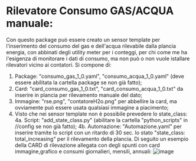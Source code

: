 # Rilevatore Consumo GAS/ACQUA manuale:
Con questo package può essere creato un sensor template per l'inserimento del consumo del gas e dell'acqua rilevabile dalla plancia energia, con abbinati degli utility meter per i conteggi, per chi come me ha l'esigenza di monitorare i dati di consumo, ma non può o non vuole istallare rilevatori vicino ai contatori. 
Si compone di:
1. Package: "consumo_gas_1_0.yaml", "consumo_acqua_1_0.yaml" (deve essere abilitata la cartella package se non già fatto);
2. Card: "card_consumo_gas_1_0.txt", "card_consumo_acqua_1_0.txt" da inserire in plancia per rilevamento manuale del dato;
3. Immagine: "rse.png", "contatoreH2o.png" per abbellire la card, ma ovviamente può essere usata qualsiasi immagine a piacimento;
4. Visto che nei sensor template non è possibile prevedere lo state_class:
4a. Script: "add_state_class.py" (abilitare la cartella "python_scripts" in //config se non già fatto);
4b. Automazione: "Automazione.yaml" per inserire tramite lo script con un ritardo di 30 sec. lo stato "state_class: total_increasing" per il rilevamento della plancia.
Di seguito un esempio della CARD di rilevazione allegata con degli spunti con card immagine,grafico e consumi giornalieri, mensili, annuali:
![image](https://github.com/stefanodr/Rilevator99e-gas/assets/117826567/51d27855-8486-4476-957c-7f4099c1e72a)

